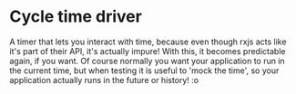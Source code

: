 # Cycle time driver

A timer that lets you interact with time, because even though rxjs
acts like it's part of their API, it's actually impure! With this, it
becomes predictable again, if you want. Of course normally you want
your application to run in the current time, but when testing it is
useful to 'mock the time', so your application actually runs in the future
or history! :o
